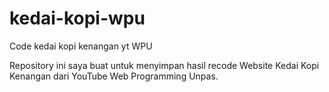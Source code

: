 # kedai-kopi-wpu
Code kedai kopi kenangan yt WPU 

Repository ini saya buat untuk menyimpan hasil recode Website Kedai Kopi Kenangan dari YouTube Web Programming Unpas.
